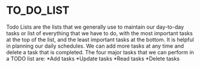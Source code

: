 # TO_DO_LIST
Todo Lists are the lists that we generally use to maintain our day-to-day tasks or list of everything that we have to do, with the most important tasks at the top of the list, and the least important tasks at the bottom. 
It is helpful in planning our daily schedules.
We can add more tasks at any time and delete a task that is completed. 
The four major tasks that we can perform in a TODO list are:
*Add tasks
*Update tasks
*Read tasks
*Delete tasks
